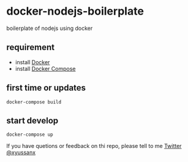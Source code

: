 # docker-nodejs-boilerplate
boilerplate of nodejs using docker

## requirement
- install <a href="https://docs.docker.com/engine/installation/" target="_blank">Docker</a>
- install [Docker Compose](https://docs.docker.com/compose/install/)

## first time or updates
```
docker-compose build
```

## start develop 
```
docker-compose up
```

If you have quetions or feedback on thi repo, please tell to me [Twitter @xyussanx](https://twitter.com/xyussanx)


